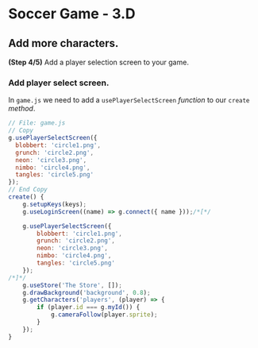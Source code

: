 # Soccer Game - 3.D

## Add more characters.

**(Step 4/5)** Add a player selection screen to your game.

### Add player select screen.

In `game.js` we need to add a `usePlayerSelectScreen` _function_ to our `create` _method_.

```javascript
// File: game.js
// Copy
g.usePlayerSelectScreen({
  blobbert: 'circle1.png',
  grunch: 'circle2.png',
  neon: 'circle3.png',
  nimbo: 'circle4.png',
  tangles: 'circle5.png'
});
// End Copy
create() {
	g.setupKeys(keys);
	g.useLoginScreen((name) => g.connect({ name }));/*[*/

	g.usePlayerSelectScreen({
		blobbert: 'circle1.png',
		grunch: 'circle2.png',
		neon: 'circle3.png',
		nimbo: 'circle4.png',
		tangles: 'circle5.png'
	});
/*]*/
	g.useStore('The Store', []);
	g.drawBackground('background', 0.8);
	g.getCharacters('players', (player) => {
		if (player.id === g.myId()) {
			g.cameraFollow(player.sprite);
		}
	});
}
```
